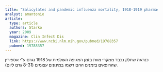 ```yaml
---
title: "Salicylates and pandemic influenza mortality, 1918-1919 pharmacology, pathology, and historic evidence"
analyst: amantonio
article:
  type: article
  authors: Starko
  year: 2009
  magazine: Clin Infect Dis
  link: https://www.ncbi.nlm.nih.gov/pubmed/19788357
  pubmed: 19788357
---
```


כנראה שחלק נכבד ממקרי מוות בזמן המגיפה העולמית של 1918 נגרם ע"י אספירין שהרופאים בזמנים ההם רשמו במינונים עצומים (8-31 גרם ליום).
